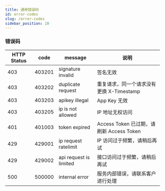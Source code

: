 ```yaml
---
title: 通用错误码
id: error-codes
slug: /error-codes
sidebar_position: 10
---
```


### 错误码

| HTTP Status | code   | message                | 说明                                     |
| ----------- | ------ | ---------------------- | ---------------------------------------- |
| 403         | 403201 | signature invalid      | 签名无效                                 |
| 403         | 403202 | duplicate request      | 重复请求，同一个请求没有更换 X-Timestamp |
| 403         | 403203 | apikey illegal         | App Key 无效                             |
| 403         | 403205 | ip is not allowed      | IP 地址无权访问                          |
| 401         | 401003 | token expired          | Access Token 已过期，请刷新 Access Token |
| 429         | 429001 | ip request ratelimit   | IP 访问过于频繁，请稍后再试              |
| 429         | 429002 | api request is limited | 接口访问过于频繁，请稍后再试             |
| 500         | 500000 | internal error         | 服务内部错误，请联系客户进行处理         |
